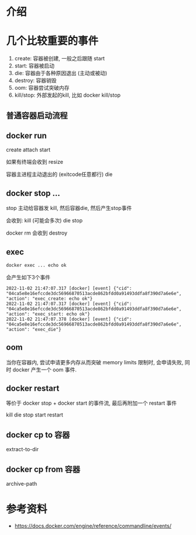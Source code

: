 # 介绍

# 几个比较重要的事件
1. create: 容器被创建, 一般之后跟随 start
2. start: 容器被启动
3. die: 容器由于各种原因退出 (主动或被动)
4. destroy: 容器销毁
5. oom: 容器尝试突破内存
6. kill/stop: 外部发起的kill, 比如 docker kill/stop


## 普通容器启动流程

## docker run

create
attach
start

如果有终端会收到
resize

容器主进程主动退出的 (exitcode任意都行)
die

## docker stop ...
stop 主动给容器发 kill, 然后容器die, 然后产生stop事件

会收到:
kill (可能会多次)
die
stop


docker rm 会收到
destroy


## exec

```bash
docker exec ... echo ok
```

会产生如下3个事件

```text
2022-11-02 21:47:07.317 [docker] [event] {"cid": "04ca5e8e16efccde3dc56966870513acde862bfdd0a91493ddfa8f390d7a6e6e", "action": "exec_create: echo ok"}
2022-11-02 21:47:07.317 [docker] [event] {"cid": "04ca5e8e16efccde3dc56966870513acde862bfdd0a91493ddfa8f390d7a6e6e", "action": "exec_start: echo ok"}
2022-11-02 21:47:07.378 [docker] [event] {"cid": "04ca5e8e16efccde3dc56966870513acde862bfdd0a91493ddfa8f390d7a6e6e", "action": "exec_die"}
```

## oom
当你在容器内, 尝试申请更多内存从而突破 memory limits 限制时, 会申请失败, 同时 docker 产生一个 oom 事件.

## docker restart
等价于 docker stop + docker start 的事件流, 最后再附加一个 restart 事件

kill
die
stop
start
restart

## docker cp to 容器
extract-to-dir

## docker cp from 容器
archive-path

# 参考资料
- https://docs.docker.com/engine/reference/commandline/events/
